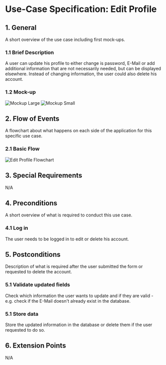 # Use-Case Specification: Edit Profile


## 1. General
A short overview of the use case including first mock-ups.
### 1.1 Brief Description
A user can update his profile to either change is password, E-Mail or add additional information 
that are not necessarily needed, but can be displayed elsewhere. Instead of changing information,
the user could also delete his account. 

### 1.2 Mock-up


![Mockup Large](https://github.com/phoenixfeder/fc-com/raw/master/UseCases/EditProfile/EditProfileMockupLarge.JPG)
![Mockup Small](https://github.com/phoenixfeder/fc-com/raw/master/UseCases/EditProfile/EditProfileMockupSmall.JPG)

## 2. Flow of Events
A flowchart about what happens on each side of the application for this specific use case.
### 2.1 Basic Flow

![Edit Profile Flowchart](https://github.com/phoenixfeder/fc-com/raw/master/UseCases/EditProfile/EditProfileFlowchart.png)

	
## 3. Special Requirements

N/A


## 4. Preconditions
A short overview of what is required to conduct this use case.

### 4.1 Log in
The user needs to be logged in to edit or delete his account.

 
## 5. Postconditions
Description of what is required after the user submitted the form or requested to delete the account.

### 5.1 Validate updated fields
Check which information the user wants to update and if they are valid - e.g. check if the
E-Mail doesn't already exist in the database.

### 5.1 Store data
Store the updated information in the database or delete them if the user requested to do so.


## 6. Extension Points
N/A